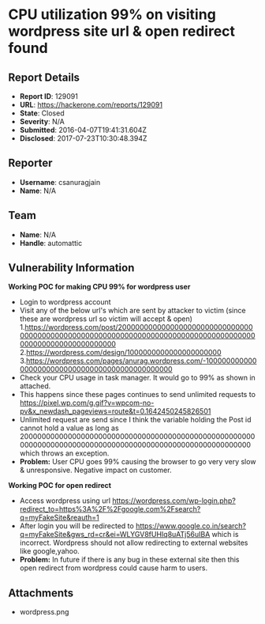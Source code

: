 # CPU utilization 99% on visiting wordpress site url & open redirect found

## Report Details
- **Report ID**: 129091
- **URL**: https://hackerone.com/reports/129091
- **State**: Closed
- **Severity**: N/A
- **Submitted**: 2016-04-07T19:41:31.604Z
- **Disclosed**: 2017-07-23T10:30:48.394Z

## Reporter
- **Username**: csanuragjain
- **Name**: N/A

## Team
- **Name**: N/A
- **Handle**: automattic

## Vulnerability Information
**Working POC for making CPU 99% for wordpress user**
+ Login to wordpress account
+ Visit any of the below url's which are sent by attacker to victim (since these are wordpress url so victim will accept & open)
1.https://wordpress.com/post/20000000000000000000000000000000000000000000000000000000000000000000000000000000000000000000000000000000000
2.https://wordpress.com/design/1000000000000000000000
3.https://wordpress.com/pages/anurag.wordpress.com/-10000000000000000000000000000000000000000000000
+ Check your CPU usage in task manager. It would go to 99% as shown in attached.
+ This happens since these pages continues to send unlimited requests to https://pixel.wp.com/g.gif?v=wpcom-no-pv&x_newdash_pageviews=route&t=0.1642450245826501
+ Unlimited request are send since I think the variable holding the Post id cannot hold a value as long as 20000000000000000000000000000000000000000000000000000000000000000000000000000000000000000000000000000000000 which throws an exception.
+ **Problem:** User CPU goes 99% causing the browser to go very very slow & unresponsive. Negative impact on customer.

**Working POC for open redirect**
+ Access wordpress using url https://wordpress.com/wp-login.php?redirect_to=https%3A%2F%2Fgoogle.com%2Fsearch?q=myFakeSite&reauth=1
+ After login you will be redirected to https://www.google.co.in/search?q=myFakeSite&gws_rd=cr&ei=WLYGV8fUHIq8uATj56uIBA which is incorrect. Wordpress should not allow redirecting to external websites like google,yahoo.
+ **Problem:** In future if there is any bug in these external site then this open redirect from wordpress could cause harm to users.

## Attachments
- wordpress.png
